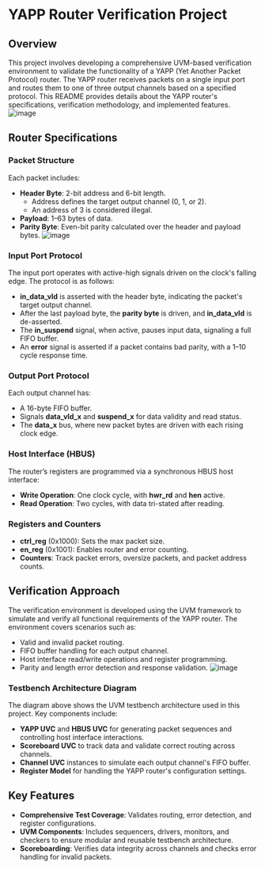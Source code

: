 # YAPP Router Verification Project

## Overview
This project involves developing a comprehensive UVM-based verification environment to validate the functionality of a YAPP (Yet Another Packet Protocol) router. The YAPP router receives packets on a single input port and routes them to one of three output channels based on a specified protocol. This README provides details about the YAPP router's specifications, verification methodology, and implemented features.
![image](https://github.com/user-attachments/assets/68bc7c14-0101-49be-8f32-8270ef0c4879)

## Router Specifications

### Packet Structure
Each packet includes:
- **Header Byte**: 2-bit address and 6-bit length.
  - Address defines the target output channel (0, 1, or 2).
  - An address of 3 is considered illegal.
- **Payload**: 1–63 bytes of data.
- **Parity Byte**: Even-bit parity calculated over the header and payload bytes.
![image](https://github.com/user-attachments/assets/93db5d4b-9815-4dfc-bf9d-2ffb9ae8dca2)

### Input Port Protocol
The input port operates with active-high signals driven on the clock's falling edge. The protocol is as follows:
- **in_data_vld** is asserted with the header byte, indicating the packet's target output channel.
- After the last payload byte, the **parity byte** is driven, and **in_data_vld** is de-asserted.
- The **in_suspend** signal, when active, pauses input data, signaling a full FIFO buffer.
- An **error** signal is asserted if a packet contains bad parity, with a 1–10 cycle response time.

### Output Port Protocol
Each output channel has:
- A 16-byte FIFO buffer.
- Signals **data_vld_x** and **suspend_x** for data validity and read status.
- The **data_x** bus, where new packet bytes are driven with each rising clock edge.

### Host Interface (HBUS)
The router’s registers are programmed via a synchronous HBUS host interface:
- **Write Operation**: One clock cycle, with **hwr_rd** and **hen** active.
- **Read Operation**: Two cycles, with data tri-stated after reading.

### Registers and Counters
- **ctrl_reg** (0x1000): Sets the max packet size.
- **en_reg** (0x1001): Enables router and error counting.
- **Counters**: Track packet errors, oversize packets, and packet address counts.

## Verification Approach
The verification environment is developed using the UVM framework to simulate and verify all functional requirements of the YAPP router. The environment covers scenarios such as:
- Valid and invalid packet routing.
- FIFO buffer handling for each output channel.
- Host interface read/write operations and register programming.
- Parity and length error detection and response validation.
![image](https://github.com/user-attachments/assets/41edc67c-2816-4993-87a9-0aeebc43fc86)

### Testbench Architecture Diagram
The diagram above shows the UVM testbench architecture used in this project. Key components include:
- **YAPP UVC** and **HBUS UVC** for generating packet sequences and controlling host interface interactions.
- **Scoreboard UVC** to track data and validate correct routing across channels.
- **Channel UVC** instances to simulate each output channel's FIFO buffer.
- **Register Model** for handling the YAPP router's configuration settings.

## Key Features
- **Comprehensive Test Coverage**: Validates routing, error detection, and register configurations.
- **UVM Components**: Includes sequencers, drivers, monitors, and checkers to ensure modular and reusable testbench architecture.
- **Scoreboarding**: Verifies data integrity across channels and checks error handling for invalid packets.
